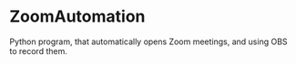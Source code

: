 # ZoomAutomation
Python program, that automatically opens Zoom meetings, and using OBS to record them.
